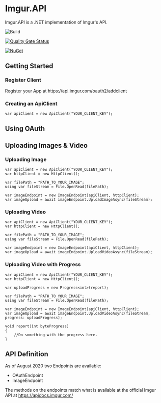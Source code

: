 # Imgur.API
Imgur.API is a .NET implementation of Imgur's API. 

![Build](https://github.com/DamienDennehy/Imgur.API/workflows/Build/badge.svg)

[![Quality Gate Status](https://sonarcloud.io/api/project_badges/measure?project=ImgurAPI&metric=alert_status)](https://sonarcloud.io/dashboard?id=ImgurAPI)

[![NuGet](https://img.shields.io/nuget/vpre/Imgur.API.svg)](https://www.nuget.org/packages/Imgur.API/)

## Getting Started

### Register Client
Register your App at https://api.imgur.com/oauth2/addclient

### Creating an ApiClient
~~~
var apiClient = new ApiClient("YOUR_CLIENT_KEY");
~~~

## Using OAuth

## Uploading Images & Video
### Uploading Image
~~~
var apiClient = new ApiClient("YOUR_CLIENT_KEY");
var httpClient = new HttpClient();

var filePath = "PATH_TO_YOUR_IMAGE";
using var fileStream = File.OpenRead(filePath);

var imageEndpoint = new ImageEndpoint(apiClient, httpClient);
var imageUpload = await imageEndpoint.UploadImageAsync(fileStream);
~~~        
### Uploading Video
~~~
var apiClient = new ApiClient("YOUR_CLIENT_KEY");
var httpClient = new HttpClient();

var filePath = "PATH_TO_YOUR_IMAGE";
using var fileStream = File.OpenRead(filePath);

var imageEndpoint = new ImageEndpoint(apiClient, httpClient);
var imageUpload = await imageEndpoint.UploadVideoAsync(fileStream);
~~~       
### Uploading Video with Progress
~~~
var apiClient = new ApiClient("YOUR_CLIENT_KEY");
var httpClient = new HttpClient();

var uploadProgress = new Progress<int>(report);

var filePath = "PATH_TO_YOUR_IMAGE";
using var fileStream = File.OpenRead(filePath);

var imageEndpoint = new ImageEndpoint(apiClient, httpClient);
var imageUpload = await imageEndpoint.UploadVideoAsync(fileStream, progress: uploadProgress);

void report(int byteProgress)
{
    //Do something with the progress here. 
}
~~~   

## API Definition
As of August 2020 two Endpoints are available:
* OAuthEndpoint
* ImageEndpoint

The methods on the endpoints match what is available at the official Imgur API at https://apidocs.imgur.com/